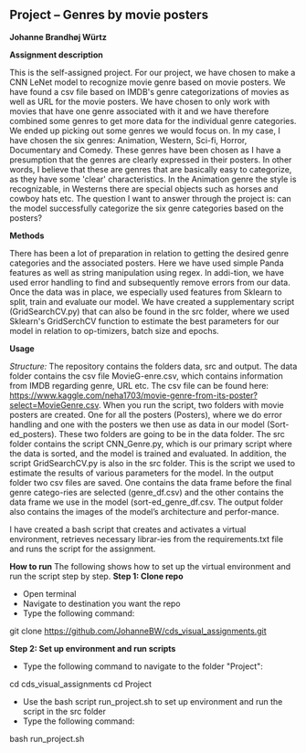 ## Project – Genres by movie posters ##
**Johanne Brandhøj Würtz**

__Assignment description__

This is the self-assigned project. For our project, we have chosen to make a CNN LeNet model to recognize movie genre based on movie posters. We have found a csv file based on IMDB's genre categorizations of movies as well as URL for the movie posters. We have chosen to only work with movies that have one genre associated with it and we have therefore combined some genres to get more data for the individual genre categories. We ended up picking out some genres we would focus on. In my case, I have chosen the six genres: Animation, Western, Sci-fi, Horror, Documentary and Comedy. These genres have been chosen as I have a presumption that the genres are clearly expressed in their posters. In other words, I believe that these are genres that are basically easy to categorize, as they have some 'clear' characteristics. In the Animation genre the style is recognizable, in Westerns there are special objects such as horses and cowboy hats etc. The question I want to answer through the project is: can the model successfully categorize the six genre categories based on the posters?

__Methods__

There has been a lot of preparation in relation to getting the desired genre categories and the associated posters. Here we have used simple Panda features as well as string manipulation using regex. In addi-tion, we have used error handling to find and subsequently remove errors from our data. Once the data was in place, we especially used features from Sklearn to split, train and evaluate our model. We have created a supplementary script (GridSearchCV.py) that can also be found in the src folder, where we used Sklearn's GridSerchCV function to estimate the best parameters for our model in relation to op-timizers, batch size and epochs.

__Usage__

_Structure:_
The repository contains the folders data, src and output. The data folder contains the csv file MovieG-enre.csv, which contains information from IMDB regarding genre, URL etc. The csv file can be found here: https://www.kaggle.com/neha1703/movie-genre-from-its-poster?select=MovieGenre.csv. When you run the script, two folders with movie posters are created. One for all the posters (Posters), where we do error handling and one with the posters we then use as data in our model (Sort-ed_posters). These two folders are going to be in the data folder. 
The src folder contains the script CNN_Genre.py, which is our primary script where the data is sorted, and the model is trained and evaluated. In addition, the script GridSearchCV.py is also in the src folder. This is the script we used to estimate the results of various parameters for the model. In the output folder two csv files are saved. One contains the data frame before the final genre catego-ries are selected (genre_df.csv) and the other contains the data frame we use in the model (sort-ed_genre_df.csv. The output folder also contains the images of the model’s architecture and perfor-mance. 

I have created a bash script that creates and activates a virtual environment, retrieves necessary librar-ies from the requirements.txt file and runs the script for the assignment.

**How to run**
The following shows how to set up the virtual environment and run the script step by step.
**Step 1: Clone repo**
- Open terminal
- Navigate to destination you want the repo
- Type the following command:

git clone https://github.com/JohanneBW/cds_visual_assignments.git

**Step 2: Set up environment and run scripts**
- Type the following command to navigate to the folder "Project":

cd cds_visual_assignments
cd Project

- Use the bash script run_project.sh to set up environment and run the script in the src folder
- Type the following command:

bash run_project.sh



